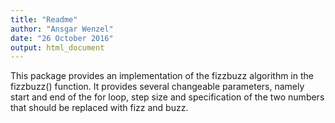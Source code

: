 ```yaml
---
title: "Readme"
author: "Ansgar Wenzel"
date: "26 October 2016"
output: html_document
---
```


This package provides an implementation of the fizzbuzz algorithm in the fizzbuzz() function. It provides several changeable parameters, namely start and end of the for loop, step size and specification of the two numbers that should be replaced with fizz and buzz.
